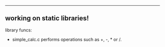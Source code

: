 -------------------------------
working on static libraries!
-------------------------------
library funcs:

- simple_calc.c
performs operations such as +, -, * or /.
